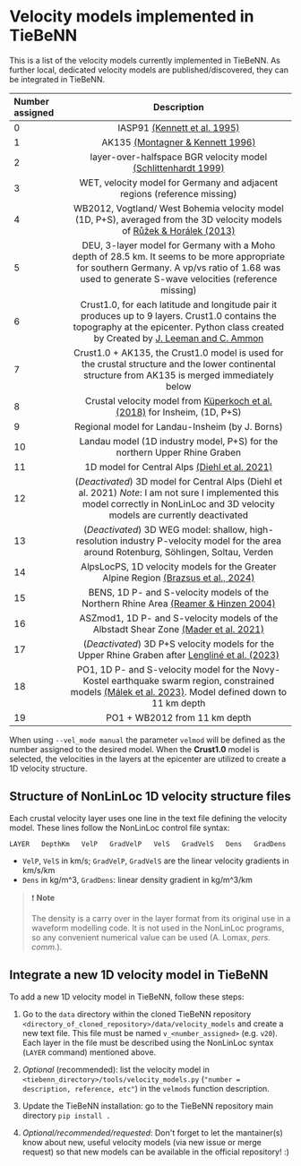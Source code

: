 # Velocity models implemented in TieBeNN

This is a list of the velocity models currently implemented in TieBeNN. As further local, dedicated velocity models are published/discovered, they can be integrated in TieBeNN.

| **Number assigned** | **Description** |
|:--------------------|:---------------:|
| 0 | IASP91 [(Kennett et al. 1995)](https://doi.org/10.1111/j.1365-246X.1995.tb03540.x) |
| 1 | AK135 [(Montagner & Kennett 1996)](https://doi.org/10.1111/j.1365-246X.1996.tb06548.x) |
| 2 | layer-over-halfspace BGR velocity model [(Schlittenhardt 1999)](https://www.researchgate.net/profile/J-Schlittenhardt/publication/237600771_Regional_velocity_models_for_Germany_a_contribution_to_the_systematic_travel-time_calibration_of_the_international_monitoring_system/links/589dccbeaca272046aa92e2f/Regional-velocity-models-for-Germany-a-contribution-to-the-systematic-travel-time-calibration-of-the-international-monitoring-system.pdf) |
| 3 | WET, velocity model for Germany and adjacent regions (reference missing) |
| 4 | WB2012, Vogtland/ West Bohemia velocity model (1D, P+S), averaged from the 3D velocity models of [Růžek & Horálek (2013)](https://doi.org/10.1093/gji/ggt295) |
| 5 | DEU, 3-layer model for Germany with a Moho depth of 28.5 km. It seems to be more appropriate for southern Germany. A vp/vs ratio of 1.68 was used to generate S-wave velocities (reference missing) |
| 6 | Crust1.0, for each latitude and longitude pair it produces up to 9 layers. Crust1.0 contains the topography at the epicenter. Python class created by Created by [J. Leeman and C. Ammon](https://github.com/jrleeman/Crust1.0) |
| 7 | Crust1.0 + AK135, the Crust1.0 model is used for the crustal structure and the lower continental structure from AK135 is merged immediately below |
| 8 | Crustal velocity model from [Küperkoch et al. (2018)](https://doi.org/10.1785/0120170365) for Insheim, (1D, P+S) |
| 9 | Regional model for Landau-Insheim (by J. Borns) |
|10 | Landau model (1D industry model, P+S) for the northern Upper Rhine Graben |
|11 | 1D model for Central Alps [(Diehl et al. 2021)](https://doi.org/10.1029/2021JB022155) |
|12 | (_Deactivated_) 3D model for Central Alps (Diehl et al. 2021) _Note_: I am not sure I implemented this model correctly in NonLinLoc and 3D velocity models are currently deactivated |
|13 | (_Deactivated_) 3D WEG model: shallow, high-resolution industry P-velocity model for the area around Rotenburg, Söhlingen, Soltau, Verden |
|14 | AlpsLocPS, 1D velocity models for the Greater Alpine Region [(Brazsus et al., 2024)](https://doi.org/10.1093/gji/ggae077) |
|15 | BENS, 1D P- and S-velocity models of the Northern Rhine Area [(Reamer & Hinzen 2004)](https://doi.org/10.1785/gssrl.75.6.713) |
|16 | ASZmod1, 1D P- and S-velocity models of the Albstadt Shear Zone [(Mader et al. 2021)](https://doi.org/10.5194/se-12-1389-2021) |
|17 | (_Deactivated_) 3D P+S velocity models for the Upper Rhine Graben after [Lengliné et al. (2023)](https://doi.org/10.1093/gji/ggad255) |
|18 | PO1, 1D P- and S-velocity model for the Novy-Kostel earthquake swarm region, constrained models [(Málek et al. 2023)](https://doi.org/10.1007/s00024-023-03250-w). Model defined down to 11 km depth |
|19 | PO1 + WB2012 from 11 km depth |

When using `--vel_mode manual` the parameter `velmod` will be defined as the number assigned to the desired model. When the **Crust1.0** model is selected, the velocities in the layers at the epicenter are utilized to create a 1D velocity structure.

## Structure of NonLinLoc 1D velocity structure files

Each crustal velocity layer uses one line in the text file defining the velocity model. These lines follow the NonLinLoc control file syntax:

````text
LAYER   DepthKm   VelP   GradVelP   VelS   GradVelS   Dens   GradDens
````

- `VelP`, `VelS` in km/s; `GradVelP`, `GradVelS` are the linear velocity gradients in km/s/km
- `Dens` in kg/m^3, `GradDens`: linear density gradient in kg/m^3/km

> :exclamation: **Note**
>
> The density is a carry over in the layer format from its original use in a waveform modelling code. It is not used in the NonLinLoc programs, so any convenient numerical value can be used (A. Lomax, _pers. comm._).

## Integrate a new 1D velocity model in TieBeNN

To add a new 1D velocity model in TieBeNN, follow these steps:

1. Go to the `data` directory within the cloned TieBeNN repository `<directory_of_cloned_repository>/data/velocity_models` and create a new text file. This file must be named `v_<number_assigned>` (e.g. `v20`). Each layer in the file must be described using the NonLinLoc syntax (`LAYER` command) mentioned above.

1. _Optional_ (recommended): list the velocity model in `<tiebenn_directory>/tools/velocity_models.py` (`"number = description, reference, etc"`) in the `velmods` function description.

1. Update the TieBeNN installation: go to the TieBeNN repository main directory `pip install .`

1. _Optional/recommended/requested_: Don't forget to let the mantainer(s) know about new, useful velocity models (via new issue or merge request) so that new models can be available in the official repository! :)

